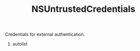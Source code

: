 ﻿---
uid: crmscript_ref_NSUntrustedCredentials
title: NSUntrustedCredentials
intellisense: Void.NSUntrustedCredentials
keywords: NSUntrustedCredentials
so.topic: reference
---

Credentials for external authentication.

1. autolist 

